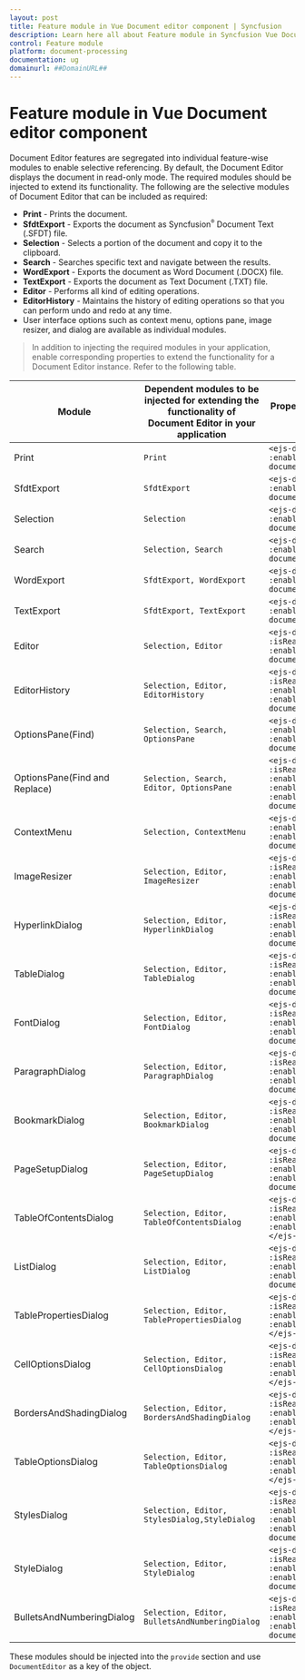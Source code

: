```yaml
---
layout: post
title: Feature module in Vue Document editor component | Syncfusion
description: Learn here all about Feature module in Syncfusion Vue Document editor component of Syncfusion Essential JS 2 and more.
control: Feature module 
platform: document-processing
documentation: ug
domainurl: ##DomainURL##
---
```


# Feature module in Vue Document editor component

Document Editor features are segregated into individual feature-wise modules to enable selective referencing. By default, the Document Editor displays the document in read-only mode. The required modules should be injected to extend its functionality. The following are the selective modules of Document Editor that can be included as required:
* **Print** - Prints the document.
* **SfdtExport** - Exports the document as Syncfusion<sup style="font-size:70%">&reg;</sup> Document Text (.SFDT) file.
* **Selection** - Selects a portion of the document and copy it to the clipboard.
* **Search** - Searches specific text and navigate between the results.
* **WordExport** - Exports the document as Word Document (.DOCX) file.
* **TextExport** - Exports the document as Text Document (.TXT) file.
* **Editor** - Performs all kind of editing operations.
* **EditorHistory** - Maintains the history of editing operations so that you can perform undo and redo at any time.
* User interface options such as context menu, options pane, image resizer, and dialog are available as individual modules.

>In addition to injecting the required modules in your application, enable corresponding properties to extend the functionality for a Document Editor instance.
Refer to the following table.

| Module | Dependent modules to be injected for extending the functionality of Document Editor in your application | Property to enable the functionality for a Document Editor instance |
|---|---|---|
|Print|`Print`|`<ejs-documenteditor :enablePrint='true'></ejs-documenteditor>`|
|SfdtExport|`SfdtExport`|`<ejs-documenteditor :enableSfdtExport='true'></ejs-documenteditor>`|
|Selection|`Selection`|`<ejs-documenteditor :enableSelection='true'></ejs-documenteditor>`|
|Search|`Selection, Search`|`<ejs-documenteditor :enableSearch='true'></ejs-documenteditor>`|
|WordExport|`SfdtExport, WordExport`|`<ejs-documenteditor :enableWordExport='true'></ejs-documenteditor>`|
|TextExport|`SfdtExport, TextExport`|`<ejs-documenteditor :enableTextExport='true'></ejs-documenteditor>`|
|Editor|`Selection, Editor`|`<ejs-documenteditor :isReadOnly='false' :enableEditor='true'></ejs-documenteditor>`|
|EditorHistory|`Selection, Editor, EditorHistory`|`<ejs-documenteditor :isReadOnly='false' :enableEditor='true' :enableEditorHistory='true'></ejs-documenteditor>`|
|OptionsPane(Find)|`Selection, Search, OptionsPane`|`<ejs-documenteditor :enableSearch='true' :enableOptionsPane='true'></ejs-documenteditor>`|
|OptionsPane(Find and Replace)|`Selection, Search, Editor, OptionsPane`|`<ejs-documenteditor :isReadOnly='false' :enableEditor='true' :enableSearch='true' :enableOptionsPane='true'></ejs-documenteditor>`|
|ContextMenu|`Selection, ContextMenu`|`<ejs-documenteditor :enableSelection='true' :enableContextMenu='true'></ejs-documenteditor>`|
|ImageResizer|`Selection, Editor, ImageResizer`|`<ejs-documenteditor :isReadOnly='false' :enableEditor='true' :enableImageResizer='true'></ejs-documenteditor>`|
|HyperlinkDialog|`Selection, Editor, HyperlinkDialog`|`<ejs-documenteditor :isReadOnly='false' :enableEditor='true' :enableHyperlinkDialog='true'></ejs-documenteditor>`|
|TableDialog|`Selection, Editor, TableDialog`|`<ejs-documenteditor :isReadOnly='false' :enableEditor='true' :enableTableDialog='true'></ejs-documenteditor>`|
|FontDialog|`Selection, Editor, FontDialog`|`<ejs-documenteditor :isReadOnly='false' :enableEditor='true' :enableFontDialog='true'></ejs-documenteditor>`|
|ParagraphDialog|`Selection, Editor, ParagraphDialog`|`<ejs-documenteditor :isReadOnly='false' :enableEditor='true' :enableParagraphDialog='true'></ejs-documenteditor>`|
|BookmarkDialog|`Selection, Editor, BookmarkDialog`|`<ejs-documenteditor :isReadOnly='false' :enableEditor='true' :enableBookmarkDialog='true'></ejs-documenteditor>`|
|PageSetupDialog|`Selection, Editor, PageSetupDialog`|`<ejs-documenteditor :isReadOnly='false' :enableEditor='true' :enablePageSetupDialog='true'></ejs-documenteditor>`|
|TableOfContentsDialog|`Selection, Editor, TableOfContentsDialog`|`<ejs-documenteditor :isReadOnly='false' :enableEditor='true' :enableTableOfContentsDialog='true'></ejs-documenteditor>`|
|ListDialog|`Selection, Editor, ListDialog`|`<ejs-documenteditor :isReadOnly='false' :enableEditor='true' :enableListDialog='true'></ejs-documenteditor>`|
|TablePropertiesDialog|`Selection, Editor, TablePropertiesDialog`|`<ejs-documenteditor :isReadOnly='false' :enableEditor='true' :enableTablePropertiesDialog='true'></ejs-documenteditor>`|
|CellOptionsDialog|`Selection, Editor, CellOptionsDialog`|`<ejs-documenteditor :isReadOnly='false' :enableEditor='true' :enableTablePropertiesDialog='true'></ejs-documenteditor>`|
|BordersAndShadingDialog|`Selection, Editor, BordersAndShadingDialog`|`<ejs-documenteditor :isReadOnly='false' :enableEditor='true' :enableBordersAndShadingDialog='true'></ejs-documenteditor>`|
|TableOptionsDialog|`Selection, Editor, TableOptionsDialog`|`<ejs-documenteditor :isReadOnly='false' :enableEditor='true' :enableTableOptionsDialog='true'></ejs-documenteditor>`|
|StylesDialog|`Selection, Editor, StylesDialog,StyleDialog`|`<ejs-documenteditor :isReadOnly='false' :enableEditor='true' :enableStyleDialog='true' :enableStylesDialog='true'></ejs-documenteditor>`|
|StyleDialog|`Selection, Editor, StyleDialog`|`<ejs-documenteditor :isReadOnly='false' :enableEditor='true' :enableStyleDialog='true'></ejs-documenteditor>`|
|BulletsAndNumberingDialog|`Selection, Editor, BulletsAndNumberingDialog`|`<ejs-documenteditor :isReadOnly='false' :enableEditor='true' :enableStyleDialog='true'></ejs-documenteditor>`|

These modules should be injected into the `provide` section and use `DocumentEditor` as a key of the object.